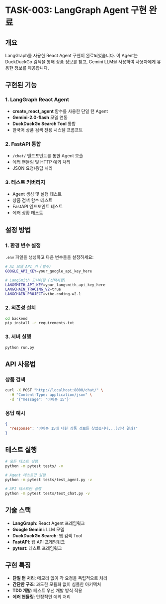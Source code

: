 # TASK-003: LangGraph Agent 구현 완료

## 개요
LangGraph를 사용한 React Agent 구현이 완료되었습니다. 이 Agent는 DuckDuckGo 검색을 통해 상품 정보를 찾고, Gemini LLM을 사용하여 사용자에게 유용한 정보를 제공합니다.

## 구현된 기능

### 1. LangGraph React Agent
- **create_react_agent** 함수를 사용한 단일 턴 Agent
- **Gemini-2.0-flash** 모델 연동
- **DuckDuckGo Search Tool** 통합
- 한국어 상품 검색 전용 시스템 프롬프트

### 2. FastAPI 통합
- `/chat/` 엔드포인트를 통한 Agent 호출
- 에러 핸들링 및 HTTP 예외 처리
- JSON 요청/응답 처리

### 3. 테스트 커버리지
- Agent 생성 및 실행 테스트
- 상품 검색 함수 테스트
- FastAPI 엔드포인트 테스트
- 에러 상황 테스트

## 설정 방법

### 1. 환경 변수 설정
`.env` 파일을 생성하고 다음 변수들을 설정하세요:

```bash
# AI 모델 API 키 (필수)
GOOGLE_API_KEY=your_google_api_key_here

# LangSmith 모니터링 (선택사항)
LANGSMITH_API_KEY=your_langsmith_api_key_here
LANGCHAIN_TRACING_V2=true
LANGCHAIN_PROJECT=vibe-coding-w2-1
```

### 2. 의존성 설치
```bash
cd backend
pip install -r requirements.txt
```

### 3. 서버 실행
```bash
python run.py
```

## API 사용법

### 상품 검색
```bash
curl -X POST "http://localhost:8000/chat/" \
  -H "Content-Type: application/json" \
  -d '{"message": "아이폰 15"}'
```

### 응답 예시
```json
{
  "response": "아이폰 15에 대한 상품 정보를 찾았습니다...(검색 결과)"
}
```

## 테스트 실행
```bash
# 모든 테스트 실행
python -m pytest tests/ -v

# Agent 테스트만 실행
python -m pytest tests/test_agent.py -v

# API 테스트만 실행
python -m pytest tests/test_chat.py -v
```

## 기술 스택
- **LangGraph**: React Agent 프레임워크
- **Google Gemini**: LLM 모델
- **DuckDuckGo Search**: 웹 검색 Tool
- **FastAPI**: 웹 API 프레임워크
- **pytest**: 테스트 프레임워크

## 구현 특징
- **단일 턴 처리**: 메모리 없이 각 요청을 독립적으로 처리
- **간단한 구조**: 과도한 모듈화 없이 심플한 아키텍처
- **TDD 개발**: 테스트 우선 개발 방식 적용
- **에러 핸들링**: 안정적인 예외 처리 